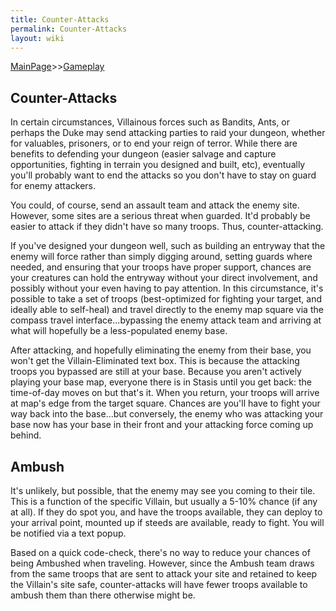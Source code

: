 ```yaml
---
title: Counter-Attacks
permalink: Counter-Attacks
layout: wiki
---
```


[MainPage](/keeperrl_wiki/ "wikilink")>>[Gameplay](/keeperrl_wiki/Gameplay "wikilink")

Counter-Attacks
----

In certain circumstances, Villainous forces such as Bandits, Ants, or perhaps the Duke may send attacking parties to raid your dungeon, whether for valuables, prisoners, or to end your reign of terror.  While there are benefits to defending your dungeon (easier salvage and capture opportunities, fighting in terrain you designed and built, etc), eventually you'll probably want to end the attacks so you don't have to stay on guard for enemy attackers.

You could, of course, send an assault team and attack the enemy site.  However, some sites are a serious threat when guarded.  It'd probably be easier to attack if they didn't have so many troops.  Thus, counter-attacking.

If you've designed your dungeon well, such as building an entryway that the enemy will force rather than simply digging around, setting guards where needed, and ensuring that your troops have proper support, chances are your creatures can hold the entryway without your direct involvement, and possibly without your even having to pay attention.  In this circumstance, it's possible to take a set of troops (best-optimized for fighting your target, and ideally able to self-heal) and travel directly to the enemy map square via the compass travel interface...bypassing the enemy attack team and arriving at what will hopefully be a less-populated enemy base.

After attacking, and hopefully eliminating the enemy from their base, you won't get the Villain-Eliminated text box.  This is because the attacking troops you bypassed are still at your base.  Because you aren't actively playing your base map, everyone there is in Stasis until you get back: the time-of-day moves on but that's it.  When you return, your troops will arrive at map's edge from the target square.  Chances are you'll have to fight your way back into the base...but conversely, the enemy who was attacking your base now has your base in their front and your attacking force coming up behind.

Ambush
--
It's unlikely, but possible, that the enemy may see you coming to their tile.  This is a function of the specific Villain, but usually a 5-10% chance (if any at all).  If they do spot you, and have the troops available, they can deploy to your arrival point, mounted up if steeds are available, ready to fight.  You will be notified via a text popup.

Based on a quick code-check, there's no way to reduce your chances of being Ambushed when traveling.  However, since the Ambush team draws from the same troops that are sent to attack your site and retained to keep the Villain's site safe, counter-attacks will have fewer troops available to ambush them than there otherwise might be.


